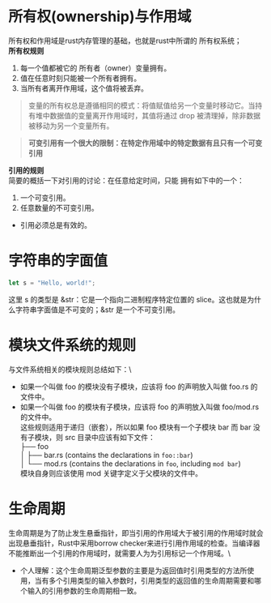 # 所有权(ownership)与作用域
所有权和作用域是rust内存管理的基础，也就是rust中所谓的 所有权系统；\
<b>所有权规则</b> 
1. 每一个值都被它的 所有者（owner）变量拥有。
2. 值在任意时刻只能被一个所有者拥有。
3. 当所有者离开作用域，这个值将被丢弃。

> 变量的所有权总是遵循相同的模式：将值赋值给另一个变量时移动它。当持有堆中数据值的变量离开作用域时，其值将通过 drop 被清理掉，除非数据被移动为另一个变量所有。

> <b>可变引用有一个很大的限制：在特定作用域中的特定数据有且只有一个可变引用</b>

<b>引用的规则</b> \
简要的概括一下对引用的讨论：在任意给定时间，只能 拥有如下中的一个：
1. 一个可变引用。
2. 任意数量的不可变引用。
* 引用必须总是有效的。

# 字符串的字面值

```rust
let s = "Hello, world!";
```
这里 s 的类型是 &str：它是一个指向二进制程序特定位置的 slice。这也就是为什么字符串字面值是不可变的；&str 是一个不可变引用。


# 模块文件系统的规则
与文件系统相关的模块规则总结如下：\
* 如果一个叫做 foo 的模块没有子模块，应该将 foo 的声明放入叫做 foo.rs 的文件中。
* 如果一个叫做 foo 的模块有子模块，应该将 foo 的声明放入叫做 foo/mod.rs 的文件中。\
这些规则适用于递归（嵌套），所以如果 foo 模块有一个子模块 bar 而 bar 没有子模块，则 src 目录中应该有如下文件：\
├── foo \
│   ├── bar.rs (contains the declarations in `foo::bar`) \
│   └── mod.rs (contains the declarations in `foo`, including `mod bar`) \
模块自身则应该使用 mod 关键字定义于父模块的文件中。

# 生命周期
生命周期是为了防止发生悬垂指针，即当引用的作用域大于被引用的作用域时就会出现悬垂指针，Rust中采用borrow checker来进行引用作用域的检查。当编译器不能推断出一个引用的作用域时，就需要人为为引用标记一个作用域。\
* 个人理解：这个生命周期泛型参数的主要是为返回值时引用类型的方法所使用，当有多个引用类型的输入参数时，引用类型的返回值的生命周期需要和哪个输入的引用参数的生命周期相一致。